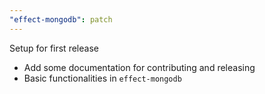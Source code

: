 ```yaml
---
"effect-mongodb": patch
---
```


Setup for first release

- Add some documentation for contributing and releasing
- Basic functionalities in `effect-mongodb`